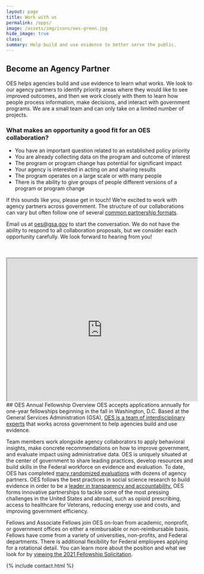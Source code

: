 ```yaml
---
layout: page
title: Work with us
permalink: /opps/
image: /assets/img/icons/oes-green.jpg
hide_image: true
class:
summary: Help build and use evidence to better serve the public.
---
```


## Become an Agency Partner

OES helps agencies build and use evidence to learn what works.  We look  to our agency partners to identify priority areas where they would like to see improved outcomes, and then we work closely with them to learn how people process information, make decisions, and interact with  government programs.  We are a small team and can only take on a limited number of projects. 

### What makes an opportunity a good fit for an OES collaboration?
- You have an important question  related to an established policy priority 
- You are already collecting data on the program and outcome of interest
- The program or program change has potential for significant impact
- Your agency is interested in acting on and sharing results 
- The program operates on a large scale or with many people 
- There is the ability to give groups of people different versions of a program or program change

If this sounds like you, please get in touch! We’re excited to work with agency partners across government. The structure of our collaborations can vary but often follow one of several <a href="{{ '/assets/files/oes-services-list-fy21-22.pdf' | prepend: site.baseurl }}" target="_blank">common partnership formats</a>.

Email us at <a href="mailto:oes@gsa.gov?subject=Partnering with OES: Project Idea">oes@gsa.gov</a> to start the conversation. We do not have the ability to respond to all collaboration proposals, but we consider each opportunity carefully. We look forward to hearing from you!
<br><br><br>
<iframe src="https://www.youtube.com/embed/9KSQ3YLpuV4" width="512" height="384"></iframe>
## OES Annual Fellowship Overview
OES accepts applications annually for one-year fellowships beginning in the fall in Washington, D.C. Based at the General Services Administration (GSA), <a href="https://oes.gsa.gov/team/" target="_blank">OES is a team of interdisciplinary experts</a> that works across government to help agencies build and use evidence. 

Team members work alongside agency collaborators to apply behavioral insights, make concrete recommendations on how to improve government, and evaluate impact using administrative data. OES is uniquely situated at the center of government to share leading practices, develop resources and build skills in the Federal workforce on evidence and evaluation. To date, OES has completed <a href="http://oes.gsa.gov/work" target="_blank">many randomized evaluations</a> with dozens of agency partners. OES follows the best practices in social science research to build evidence in order to be a <a href="http://oes.gsa.gov/methods" target="_blank">leader in transparency and accountability.</a> OES forms innovative partnerships to tackle some of the most pressing challenges in the United States and abroad, such as  opioid prescribing, access to healthcare for Veterans, reducing energy use and costs, and improving government efficiency. 

Fellows and Associate Fellows join OES on-loan from academic, nonprofit, or government offices on either a reimbursable or non-reimbursable basis. Fellows have come from a variety of universities, non-profits, and Federal departments. There is additional flexibility for Federal employees applying for a rotational detail. You can learn more about the position and what we look for by <a href="{{ '/assets/files/GSA_OES_SolicitationFY21.pdf' | prepend: site.baseurl }}" target="_blank">viewing the 2021 Fellowship Solicitation</a>. 


<section class="usa-section bg-white">
  {% include contact.html %}
</section>
